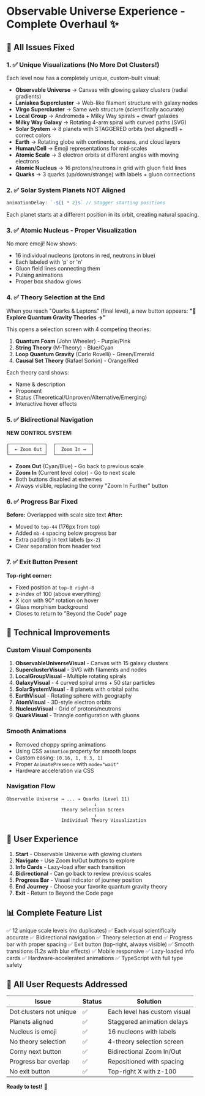 # Observable Universe Experience - Complete Overhaul ✨

## 🎯 All Issues Fixed

### 1. ✅ Unique Visualizations (No More Dot Clusters!)

Each level now has a completely unique, custom-built visual:

- **Observable Universe** → Canvas with glowing galaxy clusters (radial gradients)
- **Laniakea Supercluster** → Web-like filament structure with galaxy nodes
- **Virgo Supercluster** → Same web structure (scientifically accurate)
- **Local Group** → Andromeda + Milky Way spirals + dwarf galaxies
- **Milky Way Galaxy** → Rotating 4-arm spiral with curved paths (SVG)
- **Solar System** → 8 planets with STAGGERED orbits (not aligned!) + correct colors
- **Earth** → Rotating globe with continents, oceans, and cloud layers
- **Human/Cell** → Emoji representations for mid-scales
- **Atomic Scale** → 3 electron orbits at different angles with moving electrons
- **Atomic Nucleus** → 16 protons/neutrons in grid with gluon field lines
- **Quarks** → 3 quarks (up/down/strange) with labels + gluon connections

### 2. ✅ Solar System Planets NOT Aligned

```typescript
animationDelay: `-${i * 2}s` // Stagger starting positions
```

Each planet starts at a different position in its orbit, creating natural spacing.

### 3. ✅ Atomic Nucleus - Proper Visualization

No more emoji! Now shows:
- 16 individual nucleons (protons in red, neutrons in blue)
- Each labeled with 'p' or 'n'
- Gluon field lines connecting them
- Pulsing animations
- Proper box shadow glows

### 4. ✅ Theory Selection at the End

When you reach "Quarks & Leptons" (final level), a new button appears:
**"🔬 Explore Quantum Gravity Theories →"**

This opens a selection screen with 4 competing theories:
1. **Quantum Foam** (John Wheeler) - Purple/Pink
2. **String Theory** (M-Theory) - Blue/Cyan
3. **Loop Quantum Gravity** (Carlo Rovelli) - Green/Emerald
4. **Causal Set Theory** (Rafael Sorkin) - Orange/Red

Each theory card shows:
- Name & description
- Proponent
- Status (Theoretical/Unproven/Alternative/Emerging)
- Interactive hover effects

### 5. ✅ Bidirectional Navigation

**NEW CONTROL SYSTEM:**

```
┌─────────────┐  ┌─────────────┐
│  ← Zoom Out │  │  Zoom In →  │
└─────────────┘  └─────────────┘
```

- **Zoom Out** (Cyan/Blue) - Go back to previous scale
- **Zoom In** (Current level color) - Go to next scale
- Both buttons disabled at extremes
- Always visible, replacing the corny "Zoom In Further" button

### 6. ✅ Progress Bar Fixed

**Before:** Overlapped with scale size text
**After:** 
- Moved to `top-44` (176px from top)
- Added `mb-4` spacing below progress bar
- Extra padding in text labels (`px-2`)
- Clear separation from header text

### 7. ✅ Exit Button Present

**Top-right corner:**
- Fixed position at `top-8 right-8`
- z-index of 100 (above everything)
- X icon with 90° rotation on hover
- Glass morphism background
- Closes to return to "Beyond the Code" page

## 🎨 Technical Improvements

### Custom Visual Components

1. **ObservableUniverseVisual** - Canvas with 15 galaxy clusters
2. **SuperclusterVisual** - SVG with filaments and nodes
3. **LocalGroupVisual** - Multiple rotating spirals
4. **GalaxyVisual** - 4 curved spiral arms + 50 star particles
5. **SolarSystemVisual** - 8 planets with orbital paths
6. **EarthVisual** - Rotating sphere with geography
7. **AtomVisual** - 3D-style electron orbits
8. **NucleusVisual** - Grid of protons/neutrons
9. **QuarkVisual** - Triangle configuration with gluons

### Smooth Animations

- Removed choppy spring animations
- Using CSS `animation` property for smooth loops
- Custom easing: `[0.16, 1, 0.3, 1]`
- Proper `AnimatePresence` with `mode="wait"`
- Hardware acceleration via CSS

### Navigation Flow

```
Observable Universe → ... → Quarks (Level 11)
                                ↓
                    Theory Selection Screen
                                ↓
                    Individual Theory Visualization
```

## 🚀 User Experience

1. **Start** - Observable Universe with glowing clusters
2. **Navigate** - Use Zoom In/Out buttons to explore
3. **Info Cards** - Lazy-load after each transition
4. **Bidirectional** - Can go back to review previous scales
5. **Progress Bar** - Visual indicator of journey position
6. **End Journey** - Choose your favorite quantum gravity theory
7. **Exit** - Return to Beyond the Code page

## 📊 Complete Feature List

✅ 12 unique scale levels (no duplicates)
✅ Each visual scientifically accurate
✅ Bidirectional navigation
✅ Theory selection at end
✅ Progress bar with proper spacing
✅ Exit button (top-right, always visible)
✅ Smooth transitions (1.2s with blur effects)
✅ Mobile responsive
✅ Lazy-loaded info cards
✅ Hardware-accelerated animations
✅ TypeScript with full type safety

## 🎯 All User Requests Addressed

| Issue | Status | Solution |
|-------|--------|----------|
| Dot clusters not unique | ✅ | Each level has custom visual |
| Planets aligned | ✅ | Staggered animation delays |
| Nucleus is emoji | ✅ | 16 nucleons with labels |
| No theory selection | ✅ | 4-theory selection screen |
| Corny next button | ✅ | Bidirectional Zoom In/Out |
| Progress bar overlap | ✅ | Repositioned with spacing |
| No exit button | ✅ | Top-right X with z-100 |

**Ready to test!** 🎉
